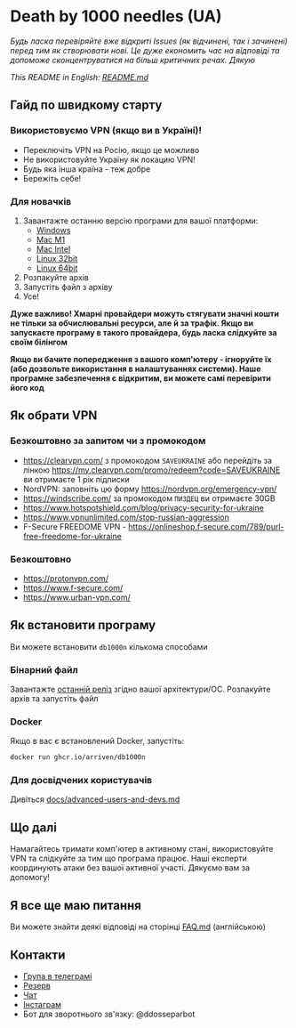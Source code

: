 # Death by 1000 needles (UA)

_Будь ласка перевіряйте вже відкриті Issues (як відчинені, так і зачинені) перед тим як створювати нові. Це дуже економить час на відповіді та допоможе cконцентруватися на більш критичних речах. Дякую_

_This README in English: [README.md](README.md)_

## Гайд по швидкому старту

### Використовуємо VPN (якщо ви в Україні)!

- Переключіть VPN на Росію, якщо це можливо
- Не використовуйте Україну як локацию VPN!
- Будь яка інша країна - теж добре
- Бережіть себе!

### Для новачків

1. Завантажте останню версію програми для вашої платформи:
   - [Windows](https://github.com/Arriven/db1000n/releases/download/v0.5.14/db1000n-v0.5.14-windows-386.zip)
   - [Mac M1](https://github.com/Arriven/db1000n/releases/download/v0.5.14/db1000n-v0.5.14-darwin-arm64.tar.gz)
   - [Mac Intel](https://github.com/Arriven/db1000n/releases/download/v0.5.14/db1000n-v0.5.14-darwin-amd64.tar.gz)
   - [Linux 32bit](https://github.com/Arriven/db1000n/releases/download/v0.5.14/db1000n-v0.5.14-windows-386.zip)
   - [Linux 64bit](https://github.com/Arriven/db1000n/releases/download/v0.5.14/db1000n-v0.5.14-linux-amd64.tar.gz)
2. Розпакуйте архів
3. Запустіть файл з архіву
4. Усе!

**Дуже важливо! Хмарні провайдери можуть стягувати значні кошти не тільки за обчислювальні ресурси, але й за трафік. Якщо ви запускаєте програму в такого провайдера, будь ласка слідкуйте за своїм білінгом**

**Якщо ви бачите попередження з вашого комп'ютеру - ігноруйте їх (або дозвольте використання в налаштуваннях системи). Наше програмне забезпечення є відкритим, ви можете самі перевірити його код**

## Як обрати VPN

### Безкоштовно за запитом чи з промокодом

- https://clearvpn.com/ з промокодом `SAVEUKRAINE` або перейдіть за лінкою https://my.clearvpn.com/promo/redeem?code=SAVEUKRAINE ви отримаєте 1 рік підписки
- NordVPN: заповніть цю форму https://nordvpn.org/emergency-vpn/
- https://windscribe.com/ за промокодом `ПИЗДЕЦ` ви отримаєте 30GB
- https://www.hotspotshield.com/blog/privacy-security-for-ukraine
- https://www.vpnunlimited.com/stop-russian-aggression
- F-Secure FREEDOME VPN - https://onlineshop.f-secure.com/789/purl-free-freedome-for-ukraine

### Безкоштовно

- https://protonvpn.com/
- https://www.f-secure.com/
- https://www.urban-vpn.com/

## Як встановити програму

Ви можете встановити `db1000n` кількома способами

### Бінарний файл

Завантажте [останній реліз](https://github.com/Arriven/db1000n/releases/latest) згідно вашої архітектури/ОС.
Розпакуйте архів та запустіть файл

### Docker

Якщо в вас є встановлений Docker, запустіть:

```bash
docker run ghcr.io/arriven/db1000n
```

### Для досвідчених користувачів

Дивіться [docs/advanced-users-and-devs.md](docs/advanced-users-and-devs.md)

## Що далі

Намагайтесь тримати комп'ютер в активному стані, використовуйте VPN та слідкуйте за тим що програма працює.
Наші експерти координують атаки без вашої активної участі.
Дякуємо вам за допомогу!

## Я все ще маю питання

Ви можете знайти деякі відповіді на сторінці [FAQ.md](FAQ.md) (англійською)

## Контакти

- [Група в телеграмі](https://t.me/ddos_separ)
- [Резерв](https://t.me/+z_-Tk4zT4IxmNGQy)
- [Чат](https://t.me/+9GPKhDPGHPAzZjdi)
- [Інстаграм](https://instagram.com/ddos_attack_separ)
- Бот для зворотнього зв'язку: @ddosseparbot
